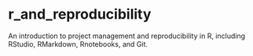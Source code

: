 # r_and_reproducibility

An introduction to project management and reproducibility in R, including RStudio, RMarkdown, Rnotebooks, and Git.